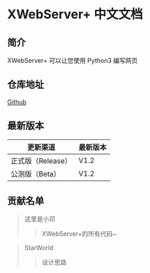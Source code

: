 # XWebServer+ 中文文档

## 简介
XWebServer+ 可以让您使用 Python3 编写网页

## 仓库地址

[Github](https://github.com/This-is-XiaoDeng/XWebServer-Plus)

## 最新版本

| 更新渠道         | 最新版本  |
|-----------------|-----------|
| 正式版（Release）| V1.2      |
|公测版（Beta）    | V1.2      |

## 贡献名单

> 这里是小邓
>> XWebServer+的所有代码~

> StarWorld
>> 设计思路